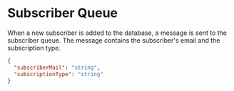 <!-- Create a class diagram of the message this queue will contain -->

# Subscriber Queue
When a new subscriber is added to the database, a message is sent to the subscriber queue. The message contains the subscriber's email and the subscription type.
```json
{
  "subscriberMail": "string",
  "subscriptionType": "string"
}
```